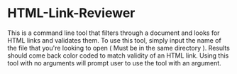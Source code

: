 # HTML-Link-Reviewer

This is a command line tool that filters through a document and looks for HTML links and validates them.
To use this tool, simply input the name of the file that you're looking to open ( Must be in the same directory ).
Results should come back color coded to match validity of an HTML link. 
Using this tool with no arguments will prompt user to use the tool with an argument. 
